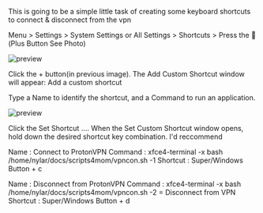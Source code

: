 This is going to be a simple little task of creating some keyboard shortcuts to connect & disconnect from the vpn

Menu > Settings > System Settings or All Settings > Shortcuts > Press the  (Plus Button See Photo)


![preview](create_shortcut.png)


Click the + button(in previous image). The Add Custom Shortcut window will appear:
Add a custom shortcut

Type a Name to identify the shortcut, and a Command to run an application.

![preview](shortcut_create.png)

Click the Set Shortcut .... When the Set Custom Shortcut window opens, hold down the desired shortcut key combination.
I'd reccommend  

Name : Connect to ProtonVPN
Command : xfce4-terminal -x bash /home/nylar/docs/scripts4mom/vpncon.sh -1 
Shortcut : Super/Windows Button + c 

Name : Disconnect from ProtonVPN
Command : xfce4-terminal -x bash /home/nylar/docs/scripts4mom/vpncon.sh -2 = Disconnect from VPN
Shortcut : Super/Windows Button + d
